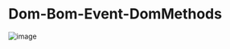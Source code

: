 # Dom-Bom-Event-DomMethods

![image](https://github.com/user-attachments/assets/17f55df6-0125-41fd-92c2-e87ceefb451b)
